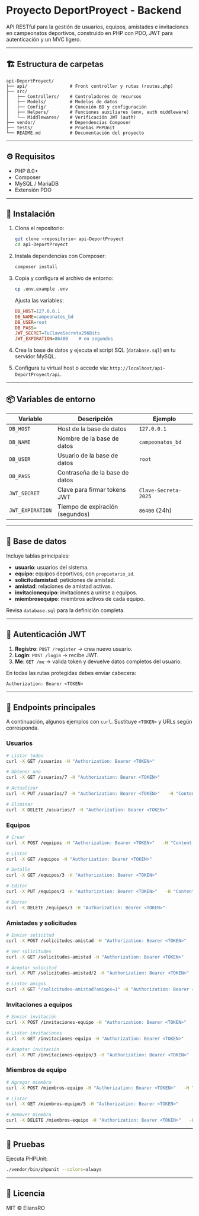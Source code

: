 # Proyecto DeportProyect - Backend

API RESTful para la gestión de usuarios, equipos, amistades e invitaciones en campeonatos deportivos, construido en PHP con PDO, JWT para autenticación y un MVC ligero.

---

## 🏗️ Estructura de carpetas

```
api-DeportProyect/
├── api/                # Front controller y rutas (routes.php)
├── src/
│   ├── Controllers/    # Controladores de recursos
│   ├── Models/         # Modelos de datos
│   ├── Config/         # Conexión BD y configuración
│   ├── Helpers/        # Funciones auxiliares (env, auth middleware)
│   └── Middlewares/    # Verificación JWT (auth)
├── vendor/             # Dependencias Composer
├── tests/              # Pruebas PHPUnit
└── README.md           # Documentación del proyecto
```

---

## ⚙️ Requisitos

- PHP 8.0+
- Composer
- MySQL / MariaDB
- Extensión PDO

---

## 🚀 Instalación

1. Clona el repositorio:

   ```bash
   git clone <repositorio> api-DeportProyect
   cd api-DeportProyect
   ```

2. Instala dependencias con Composer:

   ```bash
   composer install
   ```

3. Copia y configura el archivo de entorno:

   ```bash
   cp .env.example .env
   ```

   Ajusta las variables:

   ```ini
   DB_HOST=127.0.0.1
   DB_NAME=campeonatos_bd
   DB_USER=root
   DB_PASS=
   JWT_SECRET=TuClaveSecreta256Bits
   JWT_EXPIRATION=86400    # en segundos
   ```

4. Crea la base de datos y ejecuta el script SQL (`database.sql`) en tu servidor MySQL.

5. Configura tu virtual host o accede vía: `http://localhost/api-DeportProyect/api`.

---

## 📦 Variables de entorno

| Variable         | Descripción                     | Ejemplo              |
| ---------------- | ------------------------------- | -------------------- |
| `DB_HOST`        | Host de la base de datos        | `127.0.0.1`          |
| `DB_NAME`        | Nombre de la base de datos      | `campeonatos_bd`     |
| `DB_USER`        | Usuario de la base de datos     | `root`               |
| `DB_PASS`        | Contraseña de la base de datos  |                      |
| `JWT_SECRET`     | Clave para firmar tokens JWT    | `Clave-Secreta-2025` |
| `JWT_EXPIRATION` | Tiempo de expiración (segundos) | `86400` (24h)        |

---

## 💾 Base de datos

Incluye tablas principales:

- **usuario**: usuarios del sistema.
- **equipo**: equipos deportivos, con `propietario_id`.
- **solicitudamistad**: peticiones de amistad.
- **amistad**: relaciones de amistad activas.
- **invitacionequipo**: invitaciones a unirse a equipos.
- **miembrosequipo**: miembros activos de cada equipo.

Revisa `database.sql` para la definición completa.

---

## 🔐 Autenticación JWT

1. **Registro**: `POST /register` → crea nuevo usuario.
2. **Login**: `POST /login` → recibe JWT.
3. **Me**: `GET /me` → valida token y devuelve datos completos del usuario.

En todas las rutas protegidas debes enviar cabecera:

```
Authorization: Bearer <TOKEN>
```

---

## 📑 Endpoints principales

A continuación, algunos ejemplos con `curl`. Sustituye `<TOKEN>` y URLs según corresponda.

### Usuarios

```bash
# Listar todos
curl -X GET /usuarios -H "Authorization: Bearer <TOKEN>"

# Obtener uno
curl -X GET /usuarios/7 -H "Authorization: Bearer <TOKEN>"

# Actualizar
curl -X PUT /usuarios/7 -H "Authorization: Bearer <TOKEN>"   -H "Content-Type: application/json" -d '{"ciudad":"Medellín"}'

# Eliminar
curl -X DELETE /usuarios/7 -H "Authorization: Bearer <TOKEN>"
```

### Equipos

```bash
# Crear
curl -X POST /equipos -H "Authorization: Bearer <TOKEN>"   -H "Content-Type: application/json" -d '{"nombre":"Team A","anio_fundacion":2020}'

# Listar
curl -X GET /equipos -H "Authorization: Bearer <TOKEN>"

# Detalle
curl -X GET /equipos/3 -H "Authorization: Bearer <TOKEN>"

# Editar
curl -X PUT /equipos/3 -H "Authorization: Bearer <TOKEN>"   -H "Content-Type: application/json" -d '{"descripcion":"Club local"}'

# Borrar
curl -X DELETE /equipos/3 -H "Authorization: Bearer <TOKEN>"
```

### Amistades y solicitudes

```bash
# Enviar solicitud
curl -X POST /solicitudes-amistad -H "Authorization: Bearer <TOKEN>"   -H "Content-Type: application/json" -d '{"para_usuario_id":10}'

# Ver solicitudes
curl -X GET /solicitudes-amistad -H "Authorization: Bearer <TOKEN>"

# Aceptar solicitud
curl -X PUT /solicitudes-amistad/2 -H "Authorization: Bearer <TOKEN>"   -H "Content-Type: application/json" -d '{"estado":"aceptado"}'

# Listar amigos
curl -X GET "/solicitudes-amistad?amigos=1" -H "Authorization: Bearer <TOKEN>"
```

### Invitaciones a equipos

```bash
# Enviar invitación
curl -X POST /invitaciones-equipo -H "Authorization: Bearer <TOKEN>"   -H "Content-Type: application/json" -d '{"para_usuario_id":9,"equipo_id":5,"mensaje":"Únete!"}'

# Listar invitaciones
curl -X GET /invitaciones-equipo -H "Authorization: Bearer <TOKEN>"

# Aceptar invitación
curl -X PUT /invitaciones-equipo/3 -H "Authorization: Bearer <TOKEN>"   -H "Content-Type: application/json" -d '{"estado":"aceptado"}'
```

### Miembros de equipo

```bash
# Agregar miembro
curl -X POST /miembros-equipo -H "Authorization: Bearer <TOKEN>"   -H "Content-Type: application/json" -d '{"usuario_id":10,"equipo_id":5}'

# Listar
curl -X GET /miembros-equipo/5 -H "Authorization: Bearer <TOKEN>"

# Remover miembro
curl -X DELETE /miembros-equipo -H "Authorization: Bearer <TOKEN>"   -H "Content-Type: application/json" -d '{"usuario_id":10,"equipo_id":5}'
```

---

## 🧪 Pruebas

Ejecuta PHPUnit:

```bash
./vendor/bin/phpunit --colors=always
```

---

## 📝 Licencia

MIT © EliansRO